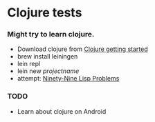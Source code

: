# Clojure tests

### Might try to learn clojure.

- Download clojure from [Clojure getting started](http://clojure.org/getting_started)
- brew install leiningen
- lein repl
- lein new *projectname*
- attempt: [Ninety-Nine Lisp Problems](http://www.ic.unicamp.br/~meidanis/courses/mc336/2006s2/funcional/L-99_Ninety-Nine_Lisp_Problems.html)

### TODO

- Learn about clojure on Android

